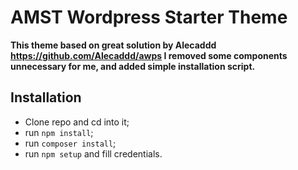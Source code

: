 # AMST Wordpress Starter Theme

**This theme based on great solution by Alecaddd https://github.com/Alecaddd/awps
I removed some components unnecessary for me, and added simple installation script.**

## Installation

- Clone repo and cd into it;
- run `npm install`;
- run `composer install`;
- run `npm setup` and fill credentials.
